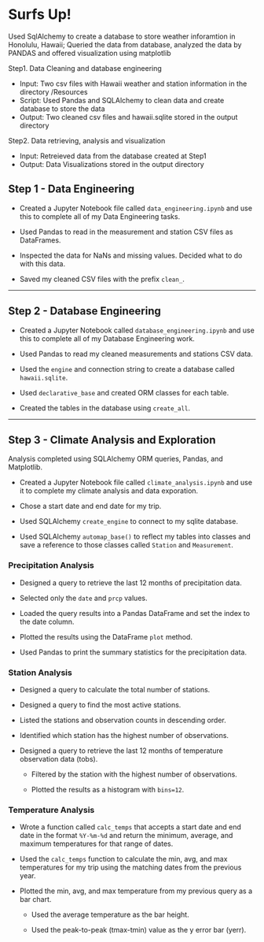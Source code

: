 # Surfs Up!

Used SqlAlchemy to create a database to store weather inforamtion in Honolulu, Hawaii;
Queried the data from database, analyzed the data by PANDAS and offered visualization using matplotlib

Step1. Data Cleaning and database engineering

* Input: Two csv files with Hawaii weather and station information in the directory /Resources
* Script: Used Pandas and SQLAlchemy to clean data and create database to store the data
* Output: Two cleaned csv files and hawaii.sqlite stored in the output directory

Step2. Data retrieving, analysis and visualization

* Input: Retreieved data from the database created at Step1
* Output: Data Visualizations stored in the output directory


## Step 1 - Data Engineering

* Created a Jupyter Notebook file called `data_engineering.ipynb` and use this to complete all of my Data Engineering tasks.

* Used Pandas to read in the measurement and station CSV files as DataFrames.

* Inspected the data for NaNs and missing values. Decided what to do with this data.

* Saved my cleaned CSV files with the prefix `clean_`.

---

## Step 2 - Database Engineering

* Created a Jupyter Notebook called `database_engineering.ipynb` and use this to complete all of my Database Engineering work.

* Used Pandas to read my cleaned measurements and stations CSV data.

* Used the `engine` and connection string to create a database called `hawaii.sqlite`.

* Used `declarative_base` and created ORM classes for each table.

* Created the tables in the database using `create_all`.

---

## Step 3 - Climate Analysis and Exploration

Analysis completed using SQLAlchemy ORM queries, Pandas, and Matplotlib.

* Created a Jupyter Notebook file called `climate_analysis.ipynb` and use it to complete my climate analysis and data exporation.

* Chose a start date and end date for my trip.

* Used SQLAlchemy `create_engine` to connect to my sqlite database.

* Used SQLAlchemy `automap_base()` to reflect my tables into classes and save a reference to those classes called `Station` and `Measurement`.

### Precipitation Analysis

* Designed a query to retrieve the last 12 months of precipitation data.

* Selected only the `date` and `prcp` values.

* Loaded the query results into a Pandas DataFrame and set the index to the date column.

* Plotted the results using the DataFrame `plot` method.

* Used Pandas to print the summary statistics for the precipitation data.

### Station Analysis

* Designed a query to calculate the total number of stations.

* Designed a query to find the most active stations.

* Listed the stations and observation counts in descending order.

* Identified which station has the highest number of observations.

* Designed a query to retrieve the last 12 months of temperature observation data (tobs).

  * Filtered by the station with the highest number of observations.

  * Plotted the results as a histogram with `bins=12`.

### Temperature Analysis

* Wrote a function called `calc_temps` that accepts a start date and end date in the format `%Y-%m-%d` and return the minimum, average, and maximum temperatures for that range of dates.

* Used the `calc_temps` function to calculate the min, avg, and max temperatures for my trip using the matching dates from the previous year.

* Plotted the min, avg, and max temperature from my previous query as a bar chart.

  * Used the average temperature as the bar height.

  * Used the peak-to-peak (tmax-tmin) value as the y error bar (yerr).


